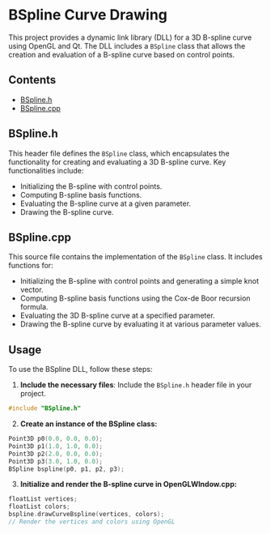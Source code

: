# BSpline Curve Drawing

This project provides a dynamic link library (DLL) for a 3D B-spline curve using OpenGL and Qt. The DLL includes a `BSpline` class that allows the creation and evaluation of a B-spline curve based on control points.

## Contents

- [BSpline.h](#bsplineh)
- [BSpline.cpp](#bsplinecpp)

## BSpline.h

This header file defines the `BSpline` class, which encapsulates the functionality for creating and evaluating a 3D B-spline curve. Key functionalities include:

- Initializing the B-spline with control points.
- Computing B-spline basis functions.
- Evaluating the B-spline curve at a given parameter.
- Drawing the B-spline curve.

## BSpline.cpp

This source file contains the implementation of the `BSpline` class. It includes functions for:

- Initializing the B-spline with control points and generating a simple knot vector.
- Computing B-spline basis functions using the Cox-de Boor recursion formula.
- Evaluating the 3D B-spline curve at a specified parameter.
- Drawing the B-spline curve by evaluating it at various parameter values.

## Usage

To use the BSpline DLL, follow these steps:

1. **Include the necessary files**: Include the `BSpline.h` header file in your project.

```cpp
#include "BSpline.h"
```
2. **Create an instance of the BSpline class:**
```cpp
Point3D p0(0.0, 0.0, 0.0);
Point3D p1(1.0, 1.0, 0.0);
Point3D p2(2.0, 0.0, 0.0);
Point3D p3(3.0, 1.0, 0.0);
BSpline bspline(p0, p1, p2, p3);
```
3. **Initialize and render the B-spline curve in OpenGLWIndow.cpp:**
```cpp
floatList vertices;
floatList colors;
bspline.drawCurveBspline(vertices, colors);
// Render the vertices and colors using OpenGL
```
